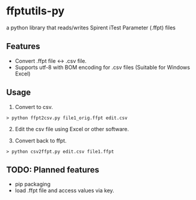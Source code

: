# ffptutils-py
a python library that reads/writes Spirent iTest Parameter (.ffpt) files

## Features

- Convert .ffpt file <-> .csv file.
- Supports utf-8 with BOM encoding for .csv files (Suitable for Windows Excel)

## Usage

1) Convert to csv. 

```
> python ffpt2csv.py file1_orig.ffpt edit.csv
```

2) Edit the csv file using Excel or other software.

3) Convert back to ffpt.
```
> python csv2ffpt.py edit.csv file1.ffpt
```

## TODO: Planned features

- pip packaging
- load .ffpt file and access values via key.